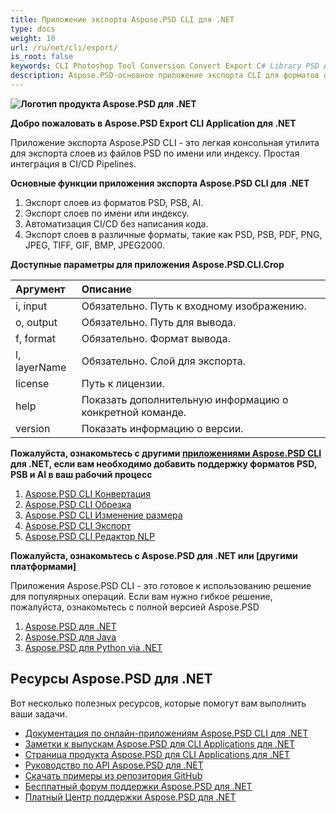 ```yaml
---
title: Приложение экспорта Aspose.PSD CLI для .NET
type: docs
weight: 10
url: /ru/net/cli/export/
is_root: false
keywords: CLI Photoshop Tool Conversion Convert Export C# Library PSD API
description: Aspose.PSD-основное приложение экспорта CLI для форматов файлов PSD, PSB и AI. Автоматизация CI/CD без написания кода. Поддерживает экспорт слоев из файлов PSD по имени или индексу. Для работы не требуется установка Adobe Photoshop или Adobe Illustrator и может запускаться из консоли без дополнительного кода.
---
```


**![Логотип продукта Aspose.PSD для .NET](home_1.png)**

**Добро пожаловать в Aspose.PSD Export CLI Application для .NET**

Приложение экспорта Aspose.PSD CLI - это легкая консольная утилита для экспорта слоев из файлов PSD по имени или индексу. Простая интеграция в CI/CD Pipelines.

**Основные функции приложения экспорта Aspose.PSD CLI для .NET**

1. Экспорт слоев из форматов PSD, PSB, AI.
2. Экспорт слоев по имени или индексу.
3. Автоматизация CI/CD без написания кода.
4. Экспорт слоев в различные форматы, такие как PSD, PSB, PDF, PNG, JPEG, TIFF, GIF, BMP, JPEG2000.

**Доступные параметры для приложения Aspose.PSD.CLI.Crop**

| **Аргумент** | **Описание**                         |
|:-------------|:----------------------------------------|
| i, input     | Обязательно. Путь к входному изображению.      |
| o, output    | Обязательно. Путь для вывода.                  |
| f, format    | Обязательно. Формат вывода.                |
| l, layerName | Обязательно. Слой для экспорта.              |
| license      | Путь к лицензии.                    |
| help         | Показать дополнительную информацию о конкретной команде. |
| version      | Показать информацию о версии.            |


**Пожалуйста, ознакомьтесь с другими [приложениями Aspose.PSD CLI](https://docs.aspose.com/psd/net/cli) для .NET, если вам необходимо добавить поддержку форматов PSD, PSB и AI в ваш рабочий процесс**

1. [Aspose.PSD CLI Конвертация](/ru/psd/net/cli/conversion)
2. [Aspose.PSD CLI Обрезка](/ru/psd/net/cli/crop)
3. [Aspose.PSD CLI Изменение размера](/ru/psd/net/cli/resize)
4. [Aspose.PSD CLI Экспорт](/ru/psd/net/cli/export)
5. [Aspose.PSD CLI Редактор NLP](/ru/psd/net/cli/nlp-editor)

**Пожалуйста, ознакомьтесь с Aspose.PSD для .NET или [другими платформами]**

Приложения Aspose.PSD CLI - это готовое к использованию решение для популярных операций. Если вам нужно гибкое решение, пожалуйста, ознакомьтесь с полной версией Aspose.PSD

1. [Aspose.PSD для .NET](https://releases.aspose.com/psd/net/)
2. [Aspose.PSD для Java](https://releases.aspose.com/psd/java/) 
3. [Aspose.PSD для Python via .NET](https://releases.aspose.com/psd/python-net/)

## **Ресурсы Aspose.PSD для .NET**

Вот несколько полезных ресурсов, которые помогут вам выполнить ваши задачи.

- [Документация по онлайн-приложениям Aspose.PSD CLI для .NET](/ru/psd/net/cli/conversion)
- [Заметки к выпускам Aspose.PSD для CLI Applications для .NET](/ru/psd/net/cli/conversion/release-notes/)
- [Страница продукта Aspose.PSD для CLI Applications для .NET](https://products.aspose.com/psd/net/cli)
- [Руководство по API Aspose.PSD для .NET](https://reference.aspose.com/net/psd)
- [Скачать примеры из репозитория GitHub](https://github.com/aspose-psd/CLI-Applications)
- [Бесплатный форум поддержки Aspose.PSD для .NET](https://forum.aspose.com/c/psd)
- [Платный Центр поддержки Aspose.PSD для .NET](https://helpdesk.aspose.com/)
